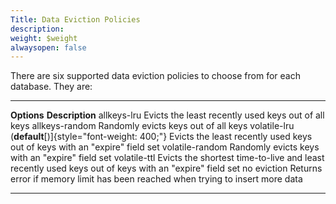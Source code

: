 ```yaml
---
Title: Data Eviction Policies
description: 
weight: $weight
alwaysopen: false
---
```

There are six supported data eviction policies to choose from for each
database. They are:

  --------------------------------------------------------- ------------------------------------------------------------------------------------------------------
  **Options**                                               **Description**
  allkeys-lru                                               Evicts the least recently used keys out of all keys
  allkeys-random                                            Randomly evicts keys out of all keys
  volatile-lru (**default**[)]{style="font-weight: 400;"}   Evicts the least recently used keys out of keys with an "expire" field set
  volatile-random                                           Randomly evicts keys with an "expire" field set
  volatile-ttl                                              Evicts the shortest time-to-live and least recently used keys out of keys with an "expire" field set
  no eviction                                               Returns error if memory limit has been reached when trying to insert more data
  --------------------------------------------------------- ------------------------------------------------------------------------------------------------------
